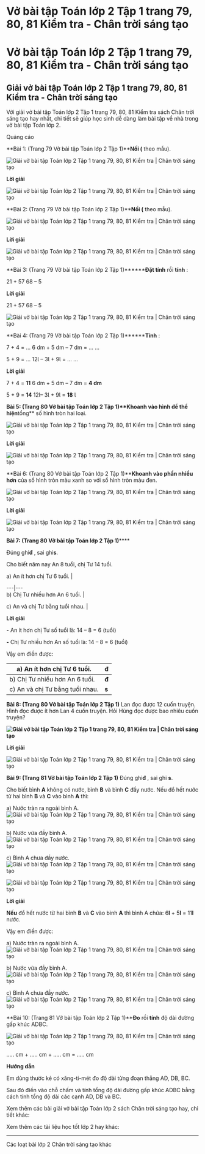 # Vở bài tập Toán lớp 2 Tập 1 trang 79, 80, 81 Kiểm tra - Chân trời sáng tạo

# Vở bài tập Toán lớp 2 Tập 1 trang 79, 80, 81 Kiểm tra - Chân trời sáng tạo

## Giải vở bài tập Toán lớp 2 Tập 1 trang 79, 80, 81 Kiểm tra - Chân trời sáng tạo

Với giải vở bài tập Toán lớp 2 Tập 1 trang 79, 80, 81 Kiểm tra sách Chân trời sáng tạo hay nhất, chi tiết sẽ giúp học sinh dễ dàng làm bài tập về nhà trong vở bài tập Toán lớp 2.

Quảng cáo

**Bài 1: (Trang 79 Vở bài tập Toán lớp 2 Tập 1)****Nối (** theo mẫu).

![Giải vở bài tập Toán lớp 2 Tập 1 trang 79, 80, 81 Kiểm tra | Chân trời sáng tạo](https://vietjack.com/vbt-toan-2-ct/images/kiem-tra-trang-79-80-81-116534.PNG)

**Lời giải**

![Giải vở bài tập Toán lớp 2 Tập 1 trang 79, 80, 81 Kiểm tra | Chân trời sáng tạo](https://vietjack.com/vbt-toan-2-ct/images/kiem-tra-trang-79-80-81-116549.PNG)

**Bài 2: (Trang 79 Vở bài tập Toán lớp 2 Tập 1)****Nối (** theo mẫu).

![Giải vở bài tập Toán lớp 2 Tập 1 trang 79, 80, 81 Kiểm tra | Chân trời sáng tạo](https://vietjack.com/vbt-toan-2-ct/images/kiem-tra-trang-79-80-81-116536.PNG)

**Lời giải**

![Giải vở bài tập Toán lớp 2 Tập 1 trang 79, 80, 81 Kiểm tra | Chân trời sáng tạo](https://vietjack.com/vbt-toan-2-ct/images/kiem-tra-trang-79-80-81-116551.PNG)

**Bài 3: (Trang 79 Vở bài tập Toán lớp 2 Tập 1)********Đặt tính** rồi **tính** :

21 + 57 68 – 5

**Lời giải**

21 + 57 68 – 5

![Giải vở bài tập Toán lớp 2 Tập 1 trang 79, 80, 81 Kiểm tra | Chân trời sáng tạo](https://vietjack.com/vbt-toan-2-ct/images/kiem-tra-trang-79-80-81-116553.PNG)

**Bài 4: (Trang 79 Vở bài tập Toán lớp 2 Tập 1)********Tính** :

7 + 4 = … 6 dm + 5 dm – 7 dm = … …

5 + 9 = … 12Ɩ – 3Ɩ + 9Ɩ = … …

**Lời giải**

7 + 4 = **11** 6 dm + 5 dm – 7 dm = **4 dm**

5 + 9 = **14** 12Ɩ– 3Ɩ + 9Ɩ = **18** Ɩ 

**Bài 5: (Trang 80 Vở bài tập Toán lớp 2 Tập 1)****Khoanh vào** hình để thể hiện**tổng** số hình tròn hai loại.

![Giải vở bài tập Toán lớp 2 Tập 1 trang 79, 80, 81 Kiểm tra | Chân trời sáng tạo](https://vietjack.com/vbt-toan-2-ct/images/kiem-tra-trang-79-80-81-116538.PNG)

**Lời giải**

![Giải vở bài tập Toán lớp 2 Tập 1 trang 79, 80, 81 Kiểm tra | Chân trời sáng tạo](https://vietjack.com/vbt-toan-2-ct/images/kiem-tra-trang-79-80-81-116555.PNG)

**Bài 6: (Trang 80 Vở bài tập Toán lớp 2 Tập 1)****Khoanh vào phần nhiều hơn** của số hình tròn màu xanh so với số hình tròn màu đen.

![Giải vở bài tập Toán lớp 2 Tập 1 trang 79, 80, 81 Kiểm tra | Chân trời sáng tạo](https://vietjack.com/vbt-toan-2-ct/images/kiem-tra-trang-79-80-81-116540.PNG)

**Lời giải**

![Giải vở bài tập Toán lớp 2 Tập 1 trang 79, 80, 81 Kiểm tra | Chân trời sáng tạo](https://vietjack.com/vbt-toan-2-ct/images/kiem-tra-trang-79-80-81-116541.PNG)

**Bài 7: (Trang 80 Vở bài tập Toán lớp 2 Tập 1)******

Đúng ghi**đ** , sai ghi**s**.

Cho biết năm nay An 8 tuổi, chị Tư 14 tuổi.

a) An ít hơn chị Tư 6 tuổi. |    
  
---|---  
b) Chị Tư nhiều hơn An 6 tuổi. |    
  
c) An và chị Tư bằng tuổi nhau.  |    
  
  
**Lời giải**

**-** An ít hơn chị Tư số tuổi là: 14 – 8 = 6 (tuổi)

**-** Chị Tư nhiều hơn An số tuổi là: 14 – 8 = 6 (tuổi)

Vậy em điền được:

a) An ít hơn chị Tư 6 tuổi. |  **đ**  
---|---  
b) Chị Tư nhiều hơn An 6 tuổi. |  **đ**  
c) An và chị Tư bằng tuổi nhau.  |  **s**  
  
**Bài 8: (Trang 80 Vở bài tập Toán lớp 2 Tập 1)** Lan đọc được 12 cuốn truyện. Hình đọc được ít hơn Lan 4 cuốn truyện. Hỏi Hùng đọc được bao nhiêu cuốn truyện?

**![Giải vở bài tập Toán lớp 2 Tập 1 trang 79, 80, 81 Kiểm tra | Chân trời sáng tạo](https://vietjack.com/vbt-toan-2-ct/images/kiem-tra-trang-79-80-81-116547.PNG)**

**Lời giải**

![Giải vở bài tập Toán lớp 2 Tập 1 trang 79, 80, 81 Kiểm tra | Chân trời sáng tạo](https://vietjack.com/vbt-toan-2-ct/images/kiem-tra-trang-79-80-81-116557.PNG)

**Bài 9: (Trang 81 Vở bài tập Toán lớp 2 Tập 1)** Đúng ghi**đ** , sai ghi **s**.

Cho biết bình **A** không có nước, bình **B** và bình **C** đầy nước. Nếu đổ hết nước từ hai bình **B** và **C** vào bình **A** thì:

a) Nước tràn ra ngoài bình A. ![Giải vở bài tập Toán lớp 2 Tập 1 trang 79, 80, 81 Kiểm tra | Chân trời sáng tạo](https://vietjack.com/vbt-toan-2-ct/images/kiem-tra-trang-79-80-81-116559.PNG)

b) Nước vừa đầy bình A. ![Giải vở bài tập Toán lớp 2 Tập 1 trang 79, 80, 81 Kiểm tra | Chân trời sáng tạo](https://vietjack.com/vbt-toan-2-ct/images/kiem-tra-trang-79-80-81-116560.PNG)

c) Bình A chưa đầy nước. ![Giải vở bài tập Toán lớp 2 Tập 1 trang 79, 80, 81 Kiểm tra | Chân trời sáng tạo](https://vietjack.com/vbt-toan-2-ct/images/kiem-tra-trang-79-80-81-116561.PNG)

![Giải vở bài tập Toán lớp 2 Tập 1 trang 79, 80, 81 Kiểm tra | Chân trời sáng tạo](https://vietjack.com/vbt-toan-2-ct/images/kiem-tra-trang-79-80-81-116545.PNG)

**Lời giải**

**Nếu** đổ hết nước từ hai bình **B** và **C** vào bình **A** thì bình A chứa: 6**l** \+ 5**l** = 11**l** nước.

Vậy em điền được:

a) Nước tràn ra ngoài bình A. ![Giải vở bài tập Toán lớp 2 Tập 1 trang 79, 80, 81 Kiểm tra | Chân trời sáng tạo](https://vietjack.com/vbt-toan-2-ct/images/kiem-tra-trang-79-80-81-116563.PNG)

b) Nước vừa đầy bình A. ![Giải vở bài tập Toán lớp 2 Tập 1 trang 79, 80, 81 Kiểm tra | Chân trời sáng tạo](https://vietjack.com/vbt-toan-2-ct/images/kiem-tra-trang-79-80-81-116564.PNG)

c) Bình A chưa đầy nước. ![Giải vở bài tập Toán lớp 2 Tập 1 trang 79, 80, 81 Kiểm tra | Chân trời sáng tạo](https://vietjack.com/vbt-toan-2-ct/images/kiem-tra-trang-79-80-81-116566.PNG)

**Bài 10: (Trang 81 Vở bài tập Toán lớp 2 Tập 1)****Đo** rồi **tính** độ dài đường gấp khúc ADBC.

![Giải vở bài tập Toán lớp 2 Tập 1 trang 79, 80, 81 Kiểm tra | Chân trời sáng tạo](https://vietjack.com/vbt-toan-2-ct/images/kiem-tra-trang-79-80-81-116543.PNG)

….. cm + ….. cm + ….. cm = ….. cm

**Hướng dẫn**

Em dùng thước kẻ có xăng-ti-mét đo độ dài từng đoạn thẳng AD, DB, BC. 

Sau đó điền vào chỗ chấm và tính tổng độ dài đường gấp khúc ADBC bằng cách tính tổng độ dài các cạnh AD, DB và BC.

Xem thêm các bài giải vở bài tập Toán lớp 2 sách Chân trời sáng tạo hay, chi tiết khác:

Xem thêm các tài liệu học tốt lớp 2 hay khác:

* * *

Các loạt bài lớp 2 Chân trời sáng tạo khác
